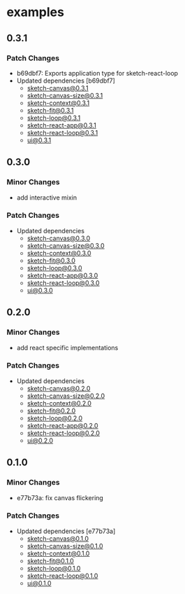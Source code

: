 # examples

## 0.3.1

### Patch Changes

- b69dbf7: Exports application type for sketch-react-loop
- Updated dependencies [b69dbf7]
  - sketch-canvas@0.3.1
  - sketch-canvas-size@0.3.1
  - sketch-context@0.3.1
  - sketch-fit@0.3.1
  - sketch-loop@0.3.1
  - sketch-react-app@0.3.1
  - sketch-react-loop@0.3.1
  - ui@0.3.1

## 0.3.0

### Minor Changes

- add interactive mixin

### Patch Changes

- Updated dependencies
  - sketch-canvas@0.3.0
  - sketch-canvas-size@0.3.0
  - sketch-context@0.3.0
  - sketch-fit@0.3.0
  - sketch-loop@0.3.0
  - sketch-react-app@0.3.0
  - sketch-react-loop@0.3.0
  - ui@0.3.0

## 0.2.0

### Minor Changes

- add react specific implementations

### Patch Changes

- Updated dependencies
  - sketch-canvas@0.2.0
  - sketch-canvas-size@0.2.0
  - sketch-context@0.2.0
  - sketch-fit@0.2.0
  - sketch-loop@0.2.0
  - sketch-react-app@0.2.0
  - sketch-react-loop@0.2.0
  - ui@0.2.0

## 0.1.0

### Minor Changes

- e77b73a: fix canvas flickering

### Patch Changes

- Updated dependencies [e77b73a]
  - sketch-canvas@0.1.0
  - sketch-canvas-size@0.1.0
  - sketch-context@0.1.0
  - sketch-fit@0.1.0
  - sketch-loop@0.1.0
  - sketch-react-loop@0.1.0
  - ui@0.1.0
